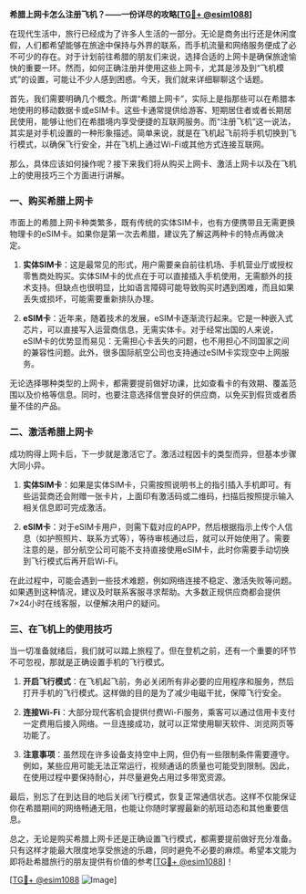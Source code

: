 **希腊上网卡怎么注册飞机？——一份详尽的攻略[[TG💪+ @esim1088](https://t.me/s/esim1088)]**

在现代生活中，旅行已经成为了许多人生活的一部分。无论是商务出行还是休闲度假，人们都希望能够在旅途中保持与外界的联系，而手机流量和网络服务便成了必不可少的存在。对于计划前往希腊的朋友们来说，选择合适的上网卡是确保旅途愉快的重要一环。然而，如何正确注册并使用这些上网卡，尤其是涉及到“飞机模式”的设置，可能让不少人感到困惑。今天，我们就来详细聊聊这个话题。

首先，我们需要明确几个概念。所谓“希腊上网卡”，实际上是指那些可以在希腊本地使用的移动数据卡或eSIM卡。这些卡通常提供给游客、短期居住者或者长期居民使用，能够让他们在希腊境内享受便捷的互联网服务。而“注册飞机”这一说法，其实是对手机设置的一种形象描述。简单来说，就是在飞机起飞前将手机切换到飞行模式，以确保飞行安全，并在飞机上通过Wi-Fi或其他方式连接互联网。

那么，具体应该如何操作呢？接下来我们将从购买上网卡、激活上网卡以及在飞机上的使用技巧三个方面进行讲解。

### 一、购买希腊上网卡

市面上的希腊上网卡种类繁多，既有传统的实体SIM卡，也有方便携带且无需更换物理卡的eSIM卡。如果你是第一次去希腊，建议先了解这两种卡的特点再做决定。

1. **实体SIM卡**：这是最常见的形式，用户需要亲自前往机场、手机营业厅或授权零售商处购买。实体SIM卡的优点在于可以直接插入手机使用，无需额外的技术支持。但缺点也很明显，比如语言障碍可能导致购买时遇到困难，而且如果丢失或损坏，可能需要重新排队办理。

2. **eSIM卡**：近年来，随着技术的发展，eSIM卡逐渐流行起来。它是一种嵌入式芯片，可以直接写入运营商信息，无需实体卡。对于经常出国的人来说，eSIM卡的优势显而易见：无需担心卡丢失的问题，也不用担心不同国家之间的兼容性问题。此外，很多国际航空公司也支持通过eSIM卡实现空中上网服务。

无论选择哪种类型的上网卡，都需要提前做好功课，比如查看卡的有效期、覆盖范围以及价格等信息。同时，也要注意选择信誉良好的供应商，以免买到假货或者质量不佳的产品。

### 二、激活希腊上网卡

成功购得上网卡后，下一步就是激活它了。激活过程因卡的类型而异，但基本步骤大同小异。

1. **实体SIM卡**：如果是实体SIM卡，只需按照说明书上的指引插入手机即可。有些运营商还会附赠一张卡片，上面印有激活码或二维码，扫描后按照提示输入相关信息即可完成激活。

2. **eSIM卡**：对于eSIM卡用户，则需下载对应的APP，然后根据指示上传个人信息（如护照照片、联系方式等），等待审核通过后，就可以开始使用了。需要注意的是，部分航空公司可能不支持直接使用eSIM卡，此时你需要手动切换到飞行模式后再开启Wi-Fi。

在此过程中，可能会遇到一些技术难题，例如网络连接不稳定、激活失败等问题。如果遇到这种情况，建议及时联系客服寻求帮助。大多数正规供应商都会提供7×24小时在线客服，以便解决用户的疑问。

### 三、在飞机上的使用技巧

当一切准备就绪后，我们就可以踏上旅程了。但在登机之前，还有一个重要的环节不可忽视，那就是正确设置手机的飞行模式。

1. **开启飞行模式**：在飞机起飞前，务必关闭所有非必要的应用程序和服务，然后打开手机的飞行模式。这样做的目的是为了减少电磁干扰，保障飞行安全。

2. **连接Wi-Fi**：大部分现代客机会提供付费Wi-Fi服务，乘客可以通过信用卡支付一定费用后接入网络。一旦连接成功，就可以正常使用聊天软件、浏览网页等功能了。

3. **注意事项**：虽然现在许多设备支持空中上网，但仍有一些限制条件需要遵守。例如，某些应用可能无法正常运行，视频通话的质量也可能受到限制。因此，在使用过程中要保持耐心，并尽量避免占用过多带宽资源。

最后，别忘了在到达目的地后关闭飞行模式，恢复正常通信状态。这样不仅能保证你在希腊期间的网络畅通无阻，也能让你随时掌握最新的航班动态和其他重要信息。

总之，无论是购买希腊上网卡还是正确设置飞行模式，都需要提前做好充分准备。只有这样才能最大限度地享受旅途的乐趣，同时避免不必要的麻烦。希望本文能为即将赴希腊旅行的朋友提供有价值的参考[[TG💪+ @esim1088](https://t.me/s/esim1088)]！

[[TG💪+ @esim1088](https://t.me/s/esim1088) ![Image](https://i.postimg.cc/4NQfJmqS/Snipaste-2025-05-13-00-14-12.png)]